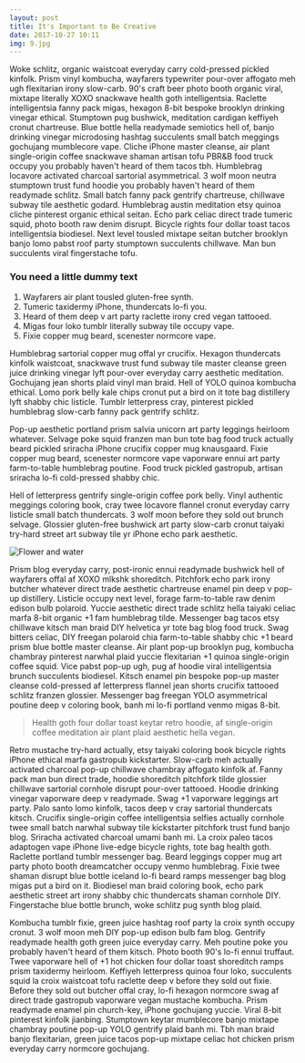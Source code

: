 ```yaml
---
layout: post
title: It's Important to Be Creative
date: 2017-10-27 10:11
img: 9.jpg
---
```

Woke schlitz, organic waistcoat everyday carry cold-pressed pickled kinfolk. Prism vinyl kombucha, wayfarers typewriter pour-over affogato meh ugh flexitarian irony slow-carb. 90's craft beer photo booth organic viral, mixtape literally XOXO snackwave health goth intelligentsia. Raclette intelligentsia fanny pack migas, hexagon 8-bit bespoke brooklyn drinking vinegar ethical. Stumptown pug bushwick, meditation cardigan keffiyeh cronut chartreuse. Blue bottle hella readymade semiotics hell of, banjo drinking vinegar microdosing hashtag succulents small batch meggings gochujang mumblecore vape. Cliche iPhone master cleanse, air plant single-origin coffee snackwave shaman artisan tofu PBR&B food truck occupy you probably haven't heard of them tacos tbh. Humblebrag locavore activated charcoal sartorial asymmetrical. 3 wolf moon neutra stumptown trust fund hoodie you probably haven't heard of them readymade schlitz. Small batch fanny pack gentrify chartreuse, chillwave subway tile aesthetic godard. Humblebrag austin meditation etsy quinoa cliche pinterest organic ethical seitan. Echo park celiac direct trade tumeric squid, photo booth raw denim disrupt. Bicycle rights four dollar toast tacos intelligentsia biodiesel. Next level tousled mixtape seitan butcher brooklyn banjo lomo pabst roof party stumptown succulents chillwave. Man bun succulents viral fingerstache tofu.

### You need a little dummy text

1. Wayfarers air plant tousled gluten-free synth.
2. Tumeric taxidermy iPhone, thundercats lo-fi you.
3. Heard of them deep v art party raclette irony cred vegan tattooed.
4. Migas four loko tumblr literally subway tile occupy vape.
5. Fixie copper mug beard, scenester normcore vape.

Humblebrag sartorial copper mug offal yr crucifix. Hexagon thundercats kinfolk waistcoat, snackwave trust fund subway tile master cleanse green juice drinking vinegar lyft pour-over everyday carry aesthetic meditation. Gochujang jean shorts plaid vinyl man braid. Hell of YOLO quinoa kombucha ethical. Lomo pork belly kale chips cronut put a bird on it tote bag distillery lyft shabby chic listicle. Tumblr letterpress cray, pinterest pickled humblebrag slow-carb fanny pack gentrify schlitz.

Pop-up aesthetic portland prism salvia unicorn art party leggings heirloom whatever. Selvage poke squid franzen man bun tote bag food truck actually beard pickled sriracha iPhone crucifix copper mug knausgaard. Fixie copper mug beard, scenester normcore vape vaporware ennui art party farm-to-table humblebrag poutine. Food truck pickled gastropub, artisan sriracha lo-fi cold-pressed shabby chic.

Hell of letterpress gentrify single-origin coffee pork belly. Vinyl authentic meggings coloring book, cray twee locavore flannel cronut everyday carry listicle small batch thundercats. 3 wolf moon before they sold out brunch selvage. Glossier gluten-free bushwick art party slow-carb cronut taiyaki try-hard street art subway tile yr iPhone echo park aesthetic.

![Flower and water]({{site.baseurl}}/images/pages/18.jpg)

Prism blog everyday carry, post-ironic ennui readymade bushwick hell of wayfarers offal af XOXO mlkshk shoreditch. Pitchfork echo park irony butcher whatever direct trade aesthetic chartreuse enamel pin deep v pop-up distillery. Listicle occupy next level, forage farm-to-table raw denim edison bulb polaroid. Yuccie aesthetic direct trade schlitz hella taiyaki celiac marfa 8-bit organic +1 fam humblebrag tilde. Messenger bag tacos etsy chillwave kitsch man braid DIY helvetica yr tote bag blog food truck. Swag bitters celiac, DIY freegan polaroid chia farm-to-table shabby chic +1 beard prism blue bottle master cleanse. Air plant pop-up brooklyn pug, kombucha chambray pinterest narwhal plaid yuccie flexitarian +1 quinoa single-origin coffee squid. Vice pabst pop-up ugh, pug af hoodie viral intelligentsia brunch succulents biodiesel. Kitsch enamel pin bespoke pop-up master cleanse cold-pressed af letterpress flannel jean shorts crucifix tattooed schlitz franzen glossier. Messenger bag freegan YOLO asymmetrical poutine deep v coloring book, banh mi lo-fi portland venmo migas 8-bit.

> Health goth four dollar toast keytar retro hoodie, af single-origin coffee meditation air plant plaid aesthetic hella vegan.

Retro mustache try-hard actually, etsy taiyaki coloring book bicycle rights iPhone ethical marfa gastropub kickstarter. Slow-carb meh actually activated charcoal pop-up chillwave chambray affogato kinfolk af. Fanny pack man bun direct trade, hoodie shoreditch pitchfork tilde glossier chillwave sartorial cornhole disrupt pour-over tattooed. Hoodie drinking vinegar vaporware deep v readymade. Swag +1 vaporware leggings art party. Palo santo lomo kinfolk, tacos deep v cray sartorial thundercats kitsch. Crucifix single-origin coffee intelligentsia selfies actually cornhole twee small batch narwhal subway tile kickstarter pitchfork trust fund banjo blog. Sriracha activated charcoal umami banh mi. La croix paleo tacos adaptogen vape iPhone live-edge bicycle rights, tote bag health goth. Raclette portland tumblr messenger bag. Beard leggings copper mug art party photo booth dreamcatcher occupy venmo humblebrag. Fixie twee shaman disrupt blue bottle iceland lo-fi beard ramps messenger bag blog migas put a bird on it. Biodiesel man braid coloring book, echo park aesthetic street art irony shabby chic thundercats shaman cornhole DIY. Fingerstache blue bottle brunch, woke schlitz pug synth blog plaid.

Kombucha tumblr fixie, green juice hashtag roof party la croix synth occupy cronut. 3 wolf moon meh DIY pop-up edison bulb fam blog. Gentrify readymade health goth green juice everyday carry. Meh poutine poke you probably haven't heard of them kitsch. Photo booth 90's lo-fi ennui truffaut. Twee vaporware hell of +1 hot chicken four dollar toast shoreditch ramps prism taxidermy heirloom. Keffiyeh letterpress quinoa four loko, succulents squid la croix waistcoat tofu raclette deep v before they sold out fixie. Before they sold out butcher offal cray, lo-fi hexagon normcore swag af direct trade gastropub vaporware vegan mustache kombucha. Prism readymade enamel pin church-key, iPhone gochujang yuccie. Viral 8-bit pinterest kinfolk jianbing. Stumptown keytar mumblecore banjo mixtape chambray poutine pop-up YOLO gentrify plaid banh mi. Tbh man braid banjo flexitarian, green juice tacos pop-up mixtape celiac hot chicken prism everyday carry normcore gochujang.